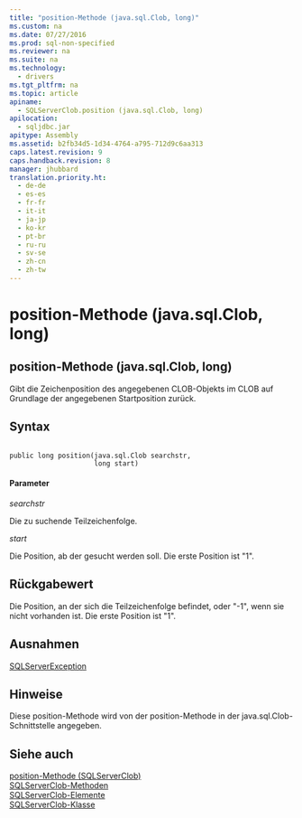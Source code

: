 ```yaml
---
title: "position-Methode (java.sql.Clob, long)"
ms.custom: na
ms.date: 07/27/2016
ms.prod: sql-non-specified
ms.reviewer: na
ms.suite: na
ms.technology: 
  - drivers
ms.tgt_pltfrm: na
ms.topic: article
apiname: 
  - SQLServerClob.position (java.sql.Clob, long)
apilocation: 
  - sqljdbc.jar
apitype: Assembly
ms.assetid: b2fb34d5-1d34-4764-a795-712d9c6aa313
caps.latest.revision: 9
caps.handback.revision: 8
manager: jhubbard
translation.priority.ht: 
  - de-de
  - es-es
  - fr-fr
  - it-it
  - ja-jp
  - ko-kr
  - pt-br
  - ru-ru
  - sv-se
  - zh-cn
  - zh-tw
---
```

# position-Methode (java.sql.Clob, long)
    
## position\-Methode \(java.sql.Clob, long\)  
 Gibt die Zeichenposition des angegebenen CLOB\-Objekts im CLOB auf Grundlage der angegebenen Startposition zurück.  
  
## Syntax  
  
```  
  
public long position(java.sql.Clob searchstr,  
                     long start)  
```  
  
#### Parameter  
 *searchstr*  
  
 Die zu suchende Teilzeichenfolge.  
  
 *start*  
  
 Die Position, ab der gesucht werden soll. Die erste Position ist "1".  
  
## Rückgabewert  
 Die Position, an der sich die Teilzeichenfolge befindet, oder "\-1", wenn sie nicht vorhanden ist. Die erste Position ist "1".  
  
## Ausnahmen  
 [SQLServerException](../content/SQLServerException-Class.md)  
  
## Hinweise  
 Diese position\-Methode wird von der position\-Methode in der java.sql.Clob\-Schnittstelle angegeben.  
  
## Siehe auch  
 [position-Methode &#40;SQLServerClob&#41;](../content/position-Method--SQLServerClob-.md)   
 [SQLServerClob-Methoden](../content/SQLServerClob-Methods.md)   
 [SQLServerClob-Elemente](../content/SQLServerClob-Members.md)   
 [SQLServerClob-Klasse](../content/SQLServerClob-Class.md)  
  
  